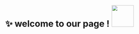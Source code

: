 

<H1> ✨ welcome to our page !
  
  
  
  
  <img src= "https://user-images.githubusercontent.com/114379800/203035804-88b6f04a-ea53-4ce0-ab9b-41b6e760cb4f.png" height="70">




